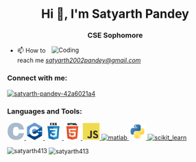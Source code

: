 <h1 align="center">Hi 👋, I'm Satyarth Pandey</h1>
<h3 align="center">CSE Sophomore</h3>

<img align="right" alt="Coding" width="400" src="https://image.freepik.com/free-vector/programming-concept-illustration_114360-1351.jpg">

- 📫 How to reach me *satyarth2002pandey@gmail.com*
<h3 align="left">Connect with me:</h3>
<p align="left">
<a href="https://linkedin.com/in/satyarth-pandey-42a6021a4" target="blank"><img align="center" src="https://cdn.jsdelivr.net/npm/simple-icons@3.0.1/icons/linkedin.svg" alt="satyarth-pandey-42a6021a4" height="30" width="40" /></a>
</p>

<h3 align="left">Languages and Tools:</h3>
<p align="left"> <a href="https://www.cprogramming.com/" target="_blank"> <img src="https://raw.githubusercontent.com/devicons/devicon/master/icons/c/c-original.svg" alt="c" width="40" height="40"/> </a> <a href="https://www.w3schools.com/cpp/" target="_blank"> <img src="https://raw.githubusercontent.com/devicons/devicon/master/icons/cplusplus/cplusplus-original.svg" alt="cplusplus" width="40" height="40"/> </a> <a href="https://www.w3schools.com/css/" target="_blank"> <img src="https://raw.githubusercontent.com/devicons/devicon/master/icons/css3/css3-original-wordmark.svg" alt="css3" width="40" height="40"/> </a> <a href="https://www.w3.org/html/" target="_blank"> <img src="https://raw.githubusercontent.com/devicons/devicon/master/icons/html5/html5-original-wordmark.svg" alt="html5" width="40" height="40"/> </a> <a href="https://developer.mozilla.org/en-US/docs/Web/JavaScript" target="_blank"> <img src="https://raw.githubusercontent.com/devicons/devicon/master/icons/javascript/javascript-original.svg" alt="javascript" width="40" height="40"/> </a> <a href="https://www.mathworks.com/" target="_blank"> <img src="https://raw.githubusercontent.com/simple-icons/simple-icons/master/icons/mathworks.svg" alt="matlab" width="40" height="40"/> </a> <a href="https://www.python.org" target="_blank"> <img src="https://raw.githubusercontent.com/devicons/devicon/master/icons/python/python-original.svg" alt="python" width="40" height="40"/> </a> <a href="https://scikit-learn.org/" target="_blank"> <img src="https://upload.wikimedia.org/wikipedia/commons/0/05/Scikit_learn_logo_small.svg" alt="scikit_learn" width="40" height="40"/> </a> </p>

<p><img align="left" src="https://github-readme-stats.vercel.app/api/top-langs?username=satyarth413&show_icons=true&locale=en&layout=compact" alt="satyarth413" /></p>

<p>&nbsp;<img align="center" src="https://github-readme-stats.vercel.app/api?username=satyarth413&show_icons=true&locale=en" alt="satyarth413" /></p>
